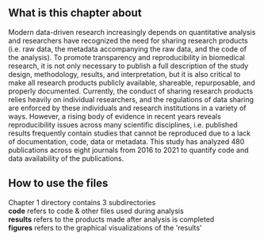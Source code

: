 ## What is this chapter about

Modern data-driven research increasingly depends on quantitative analysis and researchers have recognized the need for sharing research products (i.e. raw data, the metadata accompanying the raw data, and the code of the analysis). To promote transparency and reproducibility in biomedical research, it is not only necessary to publish a full description of the study design, methodology, results, and interpretation, but it is also critical to make all research products publicly available, shareable, repurposable, and properly documented. Currently, the conduct of sharing research products relies heavily on individual researchers, and the regulations of data sharing are enforced by these individuals and research institutions in a variety of ways. However, a rising body of evidence in recent years reveals reproducibility issues across many scientific disciplines, i.e. published results frequently contain studies that cannot be reproduced due to a lack of documentation, code, data or metadata. This study has analyzed 480 publications across eight journals from 2016 to 2021 to quantify code and data availability of the publications.

##  How to use the files
Chapter 1 directory contains 3 subdirectories\
**code** refers to code & other files used during analysis\
**results** refers to the products made after analysis is completed\
**figures** refers to the graphical visualizations of the 'results'
